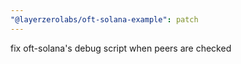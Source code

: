 ```yaml
---
"@layerzerolabs/oft-solana-example": patch
---
```


fix oft-solana's debug script when peers are checked
